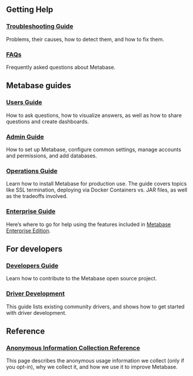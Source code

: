 ## Getting Help

### [Troubleshooting Guide](troubleshooting-guide/index.md)

Problems, their causes, how to detect them, and how to fix them.

### [FAQs](faq/start.md)

Frequently asked questions about Metabase.

## Metabase guides

### [Users Guide](users-guide/start.md)

How to ask questions, how to visualize answers, as well as how to share questions and create dashboards.

### [Admin Guide](administration-guide/start.md)

How to set up Metabase, configure common settings, manage accounts and permissions, and add databases.

### [Operations Guide](operations-guide/start.md)

Learn how to install Metabase for production use. The guide covers topics like SSL termination, deploying via Docker Containers vs. JAR files, as well as the tradeoffs involved.

### [Enterprise Guide](./enterprise-guide/start.md)

Here’s where to go for help using the features included in [Metabase Enterprise Edition](https://www.metabase.com/enterprise/).

## For developers

### [Developers Guide](developers-guide/start.md)

Learn how to contribute to the Metabase open source project. 

### [Driver Development](developers-guide-drivers.md)

This guide lists existing community drivers, and shows how to get started with driver development.

## Reference

### [Anonymous Information Collection Reference](information-collection.md)

This page describes the anonymous usage information we collect (only if you opt-in), why we collect it, and how we use it to improve Metabase.
